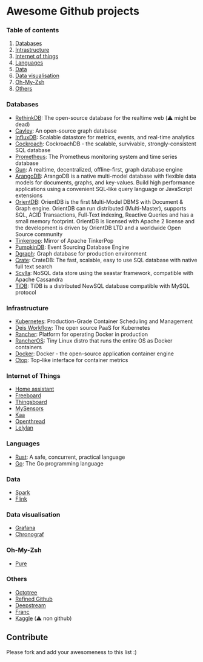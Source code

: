 # Awesome Github projects

### Table of contents
1. [Databases](#databases)
2. [Intrastructure](#infrastructure)
3. [Internet of things](#internet-of-things)
3. [Languages](#languages)
3. [Data](#data)
3. [Data visualisation](#data-visualisation)
3. [Oh-My-Zsh](#oh-my-zsh)
3. [Others](#others)

### Databases
* [RethinkDB](https://github.com/rethinkdb/rethinkdb): The open-source database for the realtime web (⚠️ might be dead)
* [Cayley](https://github.com/cayleygraph/cayley): An open-source graph database
* [InfluxDB](https://github.com/influxdata/influxdb): Scalable datastore for metrics, events, and real-time analytics 
* [Cockroach](https://github.com/cockroachdb/cockroach): CockroachDB - the scalable, survivable, strongly-consistent SQL database 
* [Prometheus](https://github.com/prometheus/prometheus): The Prometheus monitoring system and time series database
* [Gun](https://github.com/amark/gun): A realtime, decentralized, offline-first, graph database engine
* [ArangoDB](https://github.com/arangodb/arangodb): ArangoDB is a native multi-model database with flexible data models for documents, graphs, and key-values. Build high performance applications using a convenient SQL-like query language or JavaScript extensions
* [OrientDB](https://github.com/orientechnologies/orientdb): OrientDB is the first Multi-Model DBMS with Document & Graph engine. OrientDB can run distributed (Multi-Master), supports SQL, ACID Transactions, Full-Text indexing, Reactive Queries and has a small memory footprint. OrientDB is licensed with Apache 2 license and the development is driven by OrientDB LTD and a worldwide Open Source community
* [Tinkerpop](https://github.com/apache/tinkerpop): Mirror of Apache TinkerPop 
* [PumpkinDB](https://github.com/PumpkinDB/PumpkinDB): Event Sourcing Database Engine 
* [Dgraph](https://github.com/dgraph-io/dgraph): Graph database for production environment
* [Crate](https://github.com/crate/crate): CrateDB: The fast, scalable, easy to use SQL database with native full text search
* [Scylla](https://github.com/scylladb/scylla): NoSQL data store using the seastar framework, compatible with Apache Cassandra
* [TiDB](https://github.com/pingcap/tidb): TiDB is a distributed NewSQL database compatible with MySQL protocol

### Infrastructure
* [Kubernetes](https://github.com/kubernetes/kubernetes): Production-Grade Container Scheduling and Management 
* [Deis Workflow](https://github.com/deis/workflow): The open source PaaS for Kubernetes
* [Rancher](https://github.com/rancher/rancher): Platform for operating Docker in production 
* [RancherOS](https://github.com/rancher/os): Tiny Linux distro that runs the entire OS as Docker containers 
* [Docker](https://github.com/docker/docker): Docker - the open-source application container engine
* [Ctop](https://github.com/bcicen/ctop): Top-like interface for container metrics

### Internet of Things
* [Home assistant](https://github.com/home-assistant/home-assistant)
* [Freeboard](https://github.com/Freeboard/freeboard)
* [Thingsboard](https://github.com/thingsboard/thingsboard)
* [MySensors](https://github.com/mysensors/MySensors)
* [Kaa](https://github.com/kaaproject/kaa)
* [Openthread](https://github.com/openthread/openthread)
* [Lelylan](https://github.com/lelylan/lelylan)

### Languages
* [Rust](https://github.com/rust-lang/rust): A safe, concurrent, practical language
* [Go](https://github.com/golang/go): The Go programming language 

### Data
* [Spark](https://github.com/apache/spark)
* [Flink](https://github.com/apache/flink)

### Data visualisation
* [Grafana](https://github.com/grafana/grafana)
* [Chronograf](https://github.com/influxdata/chronograf)

### Oh-My-Zsh
* [Pure](https://github.com/sindresorhus/pure)

### Others
* [Octotree](https://github.com/buunguyen/octotree)
* [Refined Github](https://github.com/sindresorhus/refined-github)
* [Deepstream](https://github.com/deepstreamIO/deepstream.io)
* [Franc](https://github.com/wooorm/franc)
* [Kaggle](https://www.kaggle.com/) (⚠️ non github)

## Contribute
Please fork and add your awesomeness to this list :)
